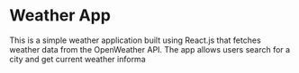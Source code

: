 # Weather App
This is a simple weather application built using React.js that fetches weather data from the OpenWeather API. The app allows users search for a city and get current weather informa


